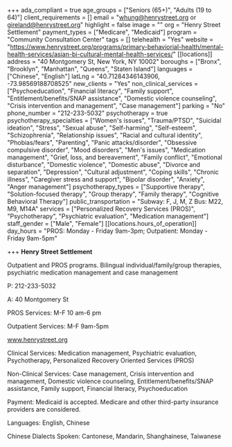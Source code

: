 +++
ada_compliant = true
age_groups = ["Seniors (65+)", "Adults (19 to 64)"]
client_requirements = []
email = "whung@henrystreet.org or gireland@henrystreet.org"
highlight = false
image = ""
org = "Henry Street Settlement"
payment_types = ["Medicare", "Medicaid"]
program = "Community Consultation Center"
tags = []
telehealth = "Yes"
website = "https://www.henrystreet.org/programs/primary-behaviorial-health/mental-health-services/asian-bi-cultural-mental-health-services/"
[[locations]]
address = "40 Montgomery St, New York, NY 10002"
boroughs = ["Bronx", "Brooklyn", "Manhattan", "Queens", "Staten Island"]
languages = ["Chinese", "English"]
latLng = "40.71284346143906, -73.98569188708525"
new_clients = "Yes"
non_clinical_services = ["Psychoeducation", "Financial literacy", "Family support", "Entitlement/benefits/SNAP assistance", "Domestic violence counseling", "Crisis intervention and management", "Case management"]
parking = "No"
phone_number = "212-233-5032"
psychotherapy = true
psychotherapy_specialties = ["Women's issues", "Trauma/PTSD", "Suicidal ideation", "Stress", "Sexual abuse", "Self-harming", "Self-esteem", "Schizophrenia", "Relationship issues", "Racial and cultural identity", "Phobias/fears", "Parenting", "Panic attacks/disorder", "Obsessive compulsive disorder", "Mood disorders", "Men's issues", "Medication management", "Grief, loss, and bereavement", "Family conflict", "Emotional disturbance", "Domestic violence", "Domestic abuse", "Divorce and separation", "Depression", "Cultural adjustment", "Coping skills", "Chronic illness", "Caregiver stress and support", "Bipolar disorder", "Anxiety", "Anger management"]
psychotherapy_types = ["Supportive therapy", "Solution-focused therapy", "Group therapy", "Family therapy", "Cognitive Behavioral Therapy"]
public_transportation = "Subway: F, J, M, Z Bus: M22, M9, M14A"
services = ["Personalized Recovery Services (PROS)", "Psychotherapy", "Psychiatric evaluation", "Medication management"]
staff_gender = ["Male", "Female"]
[[locations.hours_of_operation]]
day_hours = "PROS: Monday - Friday 9am-3pm; Outpatient: Monday - Friday 9am-5pm"

+++
**Henry Street Settlement**

Outpatient and PROS programs. Bilingual individual/family/group therapies, psychiatric medication management and case management

P: 212-233-5032

A: 40 Montgomery St

PROS Services: M-F 10 am-6 pm

Outpatient Services: M-F 9am-5pm

www.henrystreet.org

Clinical Services: Medication management, Psychiatric evaluation, Psychotherapy, Personalized Recovery Oriented Services (PROS)

Non-Clinical Services: Case management, Crisis intervention and management, Domestic violence counseling, Entitlement/benefits/SNAP assistance, Family support, Financial literacy, Psychoeducation

Payment: Medicaid is accepted. Medicare and other third-party insurance providers are considered.

Languages: English, Chinese

Chinese Dialects Spoken: Cantonese, Mandarin, Shanghainese, Taiwanese